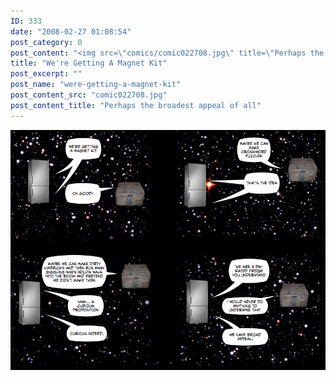 ```yaml
---
ID: 333
date: "2008-02-27 01:08:54"
post_category: 0
post_content: "<img src=\"comics/comic022708.jpg\" title=\"Perhaps the broadest appeal of all\" />"
title: "We're Getting A Magnet Kit"
post_excerpt: ""
post_name: "were-getting-a-magnet-kit"
post_content_src: "comic022708.jpg"
post_content_title: "Perhaps the broadest appeal of all"
---
```



[![Perhaps the broadest appeal of all](/comics-hi-res/comic022708.jpg)](/comics-hi-res/comic022708.jpg "Perhaps the broadest appeal of all")
